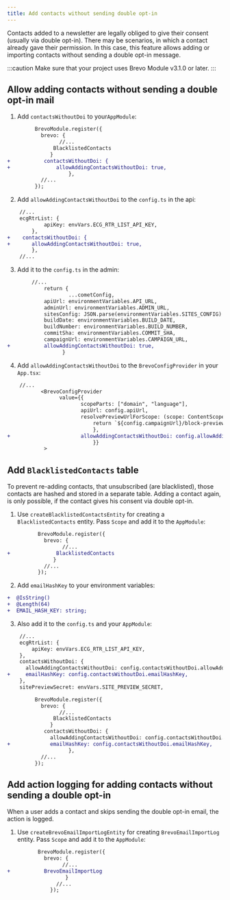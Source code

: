 ```yaml
---
title: Add contacts without sending double opt-in
---
```


Contacts added to a newsletter are legally obliged to give their consent (usually via double opt-in). There may be scenarios, in which a contact already gave their permission. In this case, this feature allows adding or importing contacts without sending a double opt-in message.

:::caution
Make sure that your project uses Brevo Module v3.1.0 or later.
:::

## Allow adding contacts without sending a double opt-in mail

1. Add `contactsWithoutDoi` to your`AppModule`:

```diff
         BrevoModule.register({
           brevo: {
                 //...
               BlacklistedContacts
              }
+           contactsWithoutDoi: {
+               allowAddingContactsWithoutDoi: true,
                    },
           //...
         });
```

2. Add `allowAddingContactsWithoutDoi` to the `config.ts` in the api:

```diff
    //...
    ecgRtrList: {
            apiKey: envVars.ECG_RTR_LIST_API_KEY,
        },
+    contactsWithoutDoi: {
+       allowAddingContactsWithoutDoi: true,
        },
    //...
```

3. Add it to the `config.ts` in the admin:

```diff
        //...
            return {
                    ...cometConfig,
            apiUrl: environmentVariables.API_URL,
            adminUrl: environmentVariables.ADMIN_URL,
            sitesConfig: JSON.parse(environmentVariables.SITES_CONFIG) as SitesConfig,
            buildDate: environmentVariables.BUILD_DATE,
            buildNumber: environmentVariables.BUILD_NUMBER,
            commitSha: environmentVariables.COMMIT_SHA,
            campaignUrl: environmentVariables.CAMPAIGN_URL,
+           allowAddingContactsWithoutDoi: true,
                  }
```

4. Add `allowAddingContactsWithoutDoi` to the `BrevoConfigProvider` in your `App.tsx`:

```diff
    //...
           <BrevoConfigProvider
                 value={{
                        scopeParts: ["domain", "language"],
                        apiUrl: config.apiUrl,
                        resolvePreviewUrlForScope: (scope: ContentScope) => {
                            return `${config.campaignUrl}/block-preview/${scope.domain}/${scope.language}`;
                            },
+                       allowAddingContactsWithoutDoi: config.allowAddingContactsWithoutDoi,
                            }}
            >
```

## Add `BlacklistedContacts` table

To prevent re-adding contacts, that unsubscribed (are blacklisted), those contacts are hashed and stored in a separate table. Adding a contact again, is only possible, if the contact gives his consent via double opt-in.

1. Use `createBlacklistedContactsEntity` for creating a `BlacklistedContacts` entity. Pass `Scope` and add it to the `AppModule`:

```diff
          BrevoModule.register({
            brevo: {
                  //...
+               BlacklistedContacts
               }
            //...
          });
```

2. Add `emailHashKey` to your environment variables:

```diff
+  @IsString()
+  @Length(64)
+  EMAIL_HASH_KEY: string;
```

3. Also add it to the `config.ts` and your `AppModule`:

```diff
    //...
    ecgRtrList: {
        apiKey: envVars.ECG_RTR_LIST_API_KEY,
    },
    contactsWithoutDoi: {
      allowAddingContactsWithoutDoi: config.contactsWithoutDoi.allowAddingContactsWithoutDoi,
+     emailHashKey: config.contactsWithoutDoi.emailHashKey,
    },
    sitePreviewSecret: envVars.SITE_PREVIEW_SECRET,
```

```diff
         BrevoModule.register({
           brevo: {
                 //...
               BlacklistedContacts
              }
            contactsWithoutDoi: {
              allowAddingContactsWithoutDoi: config.contactsWithoutDoi.allowAddingContactsWithoutDoi,
+             emailHashKey: config.contactsWithoutDoi.emailHashKey,
                    },
           //...
         });


```

## Add action logging for adding contacts without sending a double opt-in

When a user adds a contact and skips sending the double opt-in email, the action is logged.

1. Use `createBrevoEmailImportLogEntity` for creating `BrevoEmailImportLog` entity. Pass `Scope` and add it to the `AppModule`:

```diff
          BrevoModule.register({
            brevo: {
                  //...
+           BrevoEmailImportLog
                   }
                //...
              });
```
